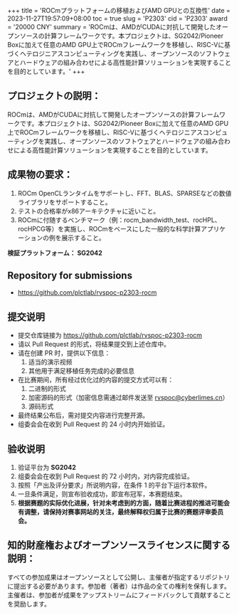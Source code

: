 +++
title = 'ROCmプラットフォームの移植およびAMD GPUとの互換性'
date = 2023-11-27T19:57:09+08:00
toc = true
slug = 'P2303'
cid = 'P2303'
award = '20000 CNY'
summary = 'ROCmは、AMDがCUDAに対抗して開発したオープンソースの計算フレームワークです。本プロジェクトは、SG2042/Pioneer Boxに加えて任意のAMD GPU上でROCmフレームワークを移植し、RISC-Vに基づくヘテロジニアスコンピューティングを実践し、オープンソースのソフトウェアとハードウェアの組み合わせによる高性能計算ソリューションを実現することを目的としています。'
+++

## プロジェクトの説明：

ROCmは、AMDがCUDAに対抗して開発したオープンソースの計算フレームワークです。本プロジェクトは、SG2042/Pioneer Boxに加えて任意のAMD GPU上でROCmフレームワークを移植し、RISC-Vに基づくヘテロジニアスコンピューティングを実践し、オープンソースのソフトウェアとハードウェアの組み合わせによる高性能計算ソリューションを実現することを目的としています。

## 成果物の要求：

1. ROCm OpenCLランタイムをサポートし、FFT、BLAS、SPARSEなどの数値ライブラリをサポートすること。
2. テストの合格率がx86アーキテクチャに近いこと。
3. ROCmに付随するベンチマーク（例：rocm_bandwidth_test、rocHPL、rocHPCG等）を実施し、ROCmをベースにした一般的な科学計算アプリケーションの例を展示すること。

**検証プラットフォーム： SG2042**

## Repository for submissions

- https://github.com/plctlab/rvspoc-p2303-rocm

## 提交说明

* 提交仓库链接为 https://github.com/plctlab/rvspoc-p2303-rocm
* 请以 Pull Request 的形式，将结果提交到上述仓库中。
* 请在创建 PR 时，提供以下信息：
  1. 适当的演示视频
  2. 其他用于满足移植任务完成的必要信息
* 在比赛期间，所有经过优化过的内容的提交方式可以有：
  1. 二进制的形式
  2. 加密源码的形式（加密信息需通过邮件发送至 rvspoc@cyberlimes.cn）
  3. 源码形式
* 最终结果公布后，需对提交内容进行完整开源。
* 组委会会在收到 Pull Request 的 24 小时内开始验证。

## 验收说明

1. 验证平台为 **SG2042**
2. 组委会会在收到 Pull Request 的 72 小时内，对内容完成验证。
3. 按照「产出及评分要求」所说明内容，在条件 1 的平台下运行本软件。
4. 一旦条件满足，则宣布验收成功，即宣布冠军，本赛题结束。
5. **根据赛题的实际优化进展，针对未考虑到的方面，随着比赛进程的推进可能会有调整，请保持对赛事网站的关注，最终解释权归属于比赛的赛题评审委员会。**

## 知的財産権およびオープンソースライセンスに関する説明：

すべての参加成果はオープンソースとして公開し、主催者が指定するリポジトリに提出する必要があります。参加者（著者）は作品の全ての権利を保有します。主催者は、参加者が成果をアップストリームにフィードバックして貢献することを奨励します。
